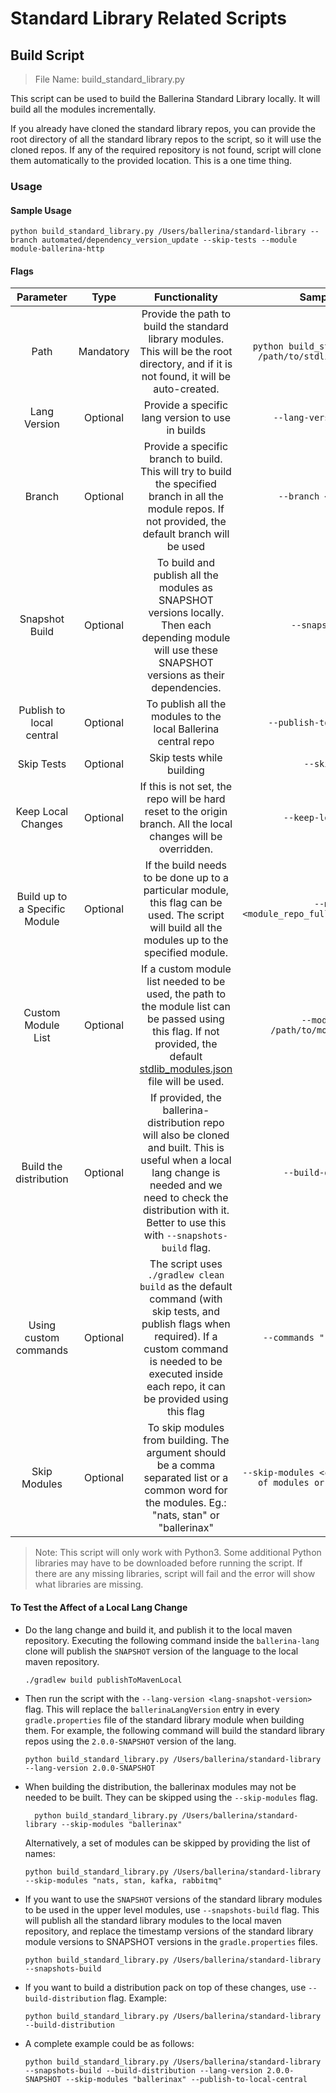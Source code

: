 # Standard Library Related Scripts

## Build Script
> File Name: build_standard_library.py

This script can be used to build the Ballerina Standard Library locally. It will build all the modules incrementally.

If you already have cloned the standard library repos, you can provide the root directory of all the standard library
repos to the script, so it will use the cloned repos. If any of the required repository is not found, script will clone them
automatically to the provided location. This is a one time thing.

### Usage

#### Sample Usage
```shell
python build_standard_library.py /Users/ballerina/standard-library --branch automated/dependency_version_update --skip-tests --module module-ballerina-http
```

#### Flags

| Parameter | Type | Functionality | Sample Usage |
| :---: | :---: | :---: | :---: |
| Path | Mandatory | Provide the path to build the standard library modules. This will be the root directory, and if it is not found, it will be auto-created.| `python build_standard_library.py /path/to/stdlib/root/directory` |
| Lang Version | Optional | Provide a specific lang version to use in builds | `--lang-version <version>` |
| Branch | Optional | Provide a specific branch to build. This will try to build the specified branch in all the module repos. If not provided, the default branch will be used| `--branch <branch_name>` |
| Snapshot Build | Optional | To build and publish all the modules as SNAPSHOT versions locally. Then each depending module will use these SNAPSHOT versions as their dependencies. | `--snapshots-build` |
| Publish to local central | Optional | To publish all the modules to the local Ballerina central repo | `--publish-to-local-central` |
| Skip Tests | Optional | Skip tests while building | `--skip-tests` |
| Keep Local Changes | Optional | If this is not set, the repo will be hard reset to the origin branch. All the local changes will be overridden. | `--keep-local-changes` |
| Build up to a Specific Module | Optional | If the build needs to be done up to a particular module, this flag can be used. The script will build all the modules up to the specified module. | `--module <module_repo_full_name_as_in_github>` |
| Custom Module List | Optional | If a custom module list needed to be used, the path to the module list can be passed using this flag. If not provided, the default [stdlib_modules.json](https://raw.githubusercontent.com/ballerina-platform/ballerina-standard-library/main/release/resources/stdlib_modules.json) file will be used. | `--module-list /path/to/module/list.json` |
| Build the distribution | Optional | If provided, the ballerina-distribution repo will also be cloned and built. This is useful when a local lang change is needed and we need to check the distribution with it. Better to use this with `--snapshots-build` flag. | `--build-distribution` |
| Using custom commands | Optional | The script uses `./gradlew clean build` as the default command (with skip tests, and publish flags when required). If a custom command is needed to be executed inside each repo, it can be provided using this flag | `--commands "./gradlew clean"` |
| Skip Modules | Optional | To skip modules from building. The argument should be a comma separated list or a common word for the modules. Eg.: "nats, stan" or "ballerinax" | `--skip-modules <comma separated list of modules or a common string>` |

> Note: This script will only work with Python3. Some additional Python libraries may have to be downloaded before
  running the script. If there are any missing libraries, script will fail and the error will show what libraries
  are missing.


#### To Test the Affect of a Local Lang Change
* Do the lang change and build it, and publish it to the local maven repository. Executing the following command 
  inside the `ballerina-lang` clone will publish the `SNAPSHOT` version of the language to the local maven repository.
  ```shell
  ./gradlew build publishToMavenLocal
  ```

* Then run the script with the `--lang-version <lang-snapshot-version>` flag. This will replace the
  `ballerinaLangVersion` entry in every `gradle.properties` file of the standard library module when building them. 
  For example, the following command will build the standard library repos using the `2.0.0-SNAPSHOT` version of the 
  lang.
    ```shell
    python build_standard_library.py /Users/ballerina/standard-library --lang-version 2.0.0-SNAPSHOT
    ```

* When building the distribution, the ballerinax modules may not be needed to be built. They can be skipped using
  the `--skip-modules` flag.
  ```shell
    python build_standard_library.py /Users/ballerina/standard-library --skip-modules "ballerinax"
    ```
  Alternatively, a set of modules can be skipped by providing the list of names:
    ```shell
    python build_standard_library.py /Users/ballerina/standard-library --skip-modules "nats, stan, kafka, rabbitmq"
    ```

* If you want to use the `SNAPSHOT` versions of the standard library modules to be used in the upper level modules, use
  `--snapshots-build` flag. This will publish all the standard library modules to the local maven repository, and
  replace the timestamp versions of the standard library module versions to SNAPSHOT versions in the `gradle.properties`
  files.
    ```shell
    python build_standard_library.py /Users/ballerina/standard-library --snapshots-build
    ```

* If you want to build a distribution pack on top of these changes, use `--build-distribution` flag. Example:
  ```shell
  python build_standard_library.py /Users/ballerina/standard-library --build-distribution
  ```

* A complete example could be as follows:
    ```shell
    python build_standard_library.py /Users/ballerina/standard-library --snapshots-build --build-distribution --lang-version 2.0.0-SNAPSHOT --skip-modules "ballerinax" --publish-to-local-central
    ```
